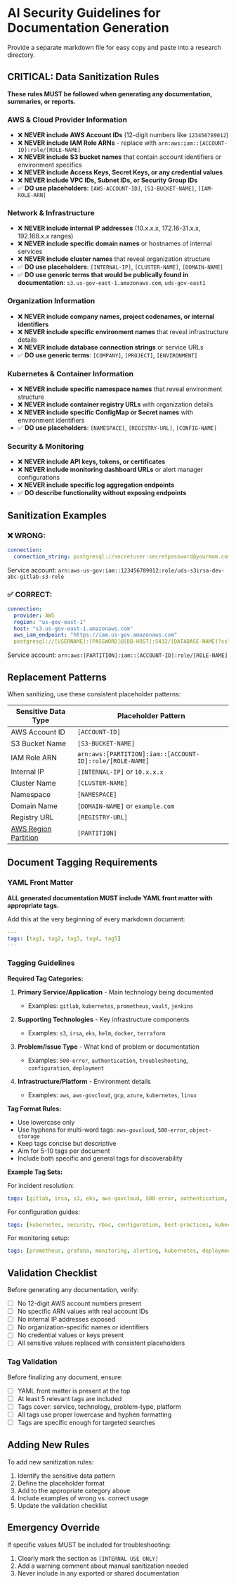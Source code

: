 # AI Security Guidelines for Documentation Generation

Provide a separate markdown file for easy copy and paste into a research directory. 

## CRITICAL: Data Sanitization Rules
**These rules MUST be followed when generating any documentation, summaries, or reports.**

### AWS & Cloud Provider Information
- ❌ **NEVER include AWS Account IDs** (12-digit numbers like `123456789012`)
- ❌ **NEVER include IAM Role ARNs** - replace with `arn:aws:iam::[ACCOUNT-ID]:role/[ROLE-NAME]`
- ❌ **NEVER include S3 bucket names** that contain account identifiers or environment specifics
- ❌ **NEVER include Access Keys, Secret Keys, or any credential values**
- ❌ **NEVER include VPC IDs, Subnet IDs, or Security Group IDs**
- ✅ **DO use placeholders**: `[AWS-ACCOUNT-ID]`, `[S3-BUCKET-NAME]`, `[IAM-ROLE-ARN]`

### Network & Infrastructure
- ❌ **NEVER include internal IP addresses** (10.x.x.x, 172.16-31.x.x, 192.168.x.x ranges)
- ❌ **NEVER include specific domain names** or hostnames of internal services
- ❌ **NEVER include cluster names** that reveal organization structure
- ✅ **DO use placeholders**: `[INTERNAL-IP]`, `[CLUSTER-NAME]`, `[DOMAIN-NAME]`
- ✅ **DO use generic terms that would be publically found in documentation**: `s3.us-gov-east-1.amazonaws.com`, `uds-gov-east1`

### Organization Information
- ❌ **NEVER include company names, project codenames, or internal identifiers**
- ❌ **NEVER include specific environment names** that reveal infrastructure details
- ❌ **NEVER include database connection strings** or service URLs
- ✅ **DO use generic terms**: `[COMPANY]`, `[PROJECT]`, `[ENVIRONMENT]`

### Kubernetes & Container Information
- ❌ **NEVER include specific namespace names** that reveal environment structure
- ❌ **NEVER include container registry URLs** with organization details
- ❌ **NEVER include specific ConfigMap or Secret names** with environment identifiers
- ✅ **DO use placeholders**: `[NAMESPACE]`, `[REGISTRY-URL]`, `[CONFIG-NAME]`

### Security & Monitoring
- ❌ **NEVER include API keys, tokens, or certificates**
- ❌ **NEVER include monitoring dashboard URLs** or alert manager configurations
- ❌ **NEVER include specific log aggregation endpoints**
- ✅ **DO describe functionality without exposing endpoints**

## Sanitization Examples

### ❌ WRONG:
```yaml
connection:
  connection_string: postgresql://secretuser:secretpassword@yourmom.com:5432/secretdatabase?sslmode=require
```

Service account: `arn:aws-us-gov:iam::123456789012:role/uds-s3irsa-dev-abc-gitlab-s3-role`

### ✅ CORRECT:
```yaml
connection:
  provider: AWS
  region: "us-gov-east-1"
  host: "s3.us-gov-east-1.amazonaws.com"
  aws_iam_endpoint: "https://iam.us-gov.amazonaws.com"
  postgresql://[USERNAME]:[PASSWORD]@[DB-HOST]:5432/[DATABASE-NAME]?sslmode=require
```

Service account: `arn:aws:[PARTITION]:iam::[ACCOUNT-ID]:role/[ROLE-NAME]`

## Replacement Patterns

When sanitizing, use these consistent placeholder patterns:

| Sensitive Data Type | Placeholder Pattern |
|-------------------|-------------------|
| AWS Account ID | `[ACCOUNT-ID]` |
| S3 Bucket Name | `[S3-BUCKET-NAME]` |
| IAM Role ARN | `arn:aws:[PARTITION]:iam::[ACCOUNT-ID]:role/[ROLE-NAME]` |
| Internal IP | `[INTERNAL-IP]` or `10.x.x.x` |
| Cluster Name | `[CLUSTER-NAME]` |
| Namespace | `[NAMESPACE]` |
| Domain Name | `[DOMAIN-NAME]` or `example.com` |
| Registry URL | `[REGISTRY-URL]` |
| [AWS Region Partition](https://docs.aws.amazon.com/whitepapers/latest/aws-fault-isolation-boundaries/partitions.html) | `[PARTITION]` |

## Document Tagging Requirements

### YAML Front Matter
**ALL generated documentation MUST include YAML front matter with appropriate tags.**

Add this at the very beginning of every markdown document:
```yaml
---
tags: [tag1, tag2, tag3, tag4, tag5]
---
```

### Tagging Guidelines

**Required Tag Categories:**
1. **Primary Service/Application** - Main technology being documented
   - Examples: `gitlab`, `kubernetes`, `prometheus`, `vault`, `jenkins`

2. **Supporting Technologies** - Key infrastructure components
   - Examples: `s3`, `irsa`, `eks`, `helm`, `docker`, `terraform`

3. **Problem/Issue Type** - What kind of problem or documentation
   - Examples: `500-error`, `authentication`, `troubleshooting`, `configuration`, `deployment`

4. **Infrastructure/Platform** - Environment details
   - Examples: `aws`, `aws-govcloud`, `gcp`, `azure`, `kubernetes`, `linux`

**Tag Format Rules:**
- Use lowercase only
- Use hyphens for multi-word tags: `aws-govcloud`, `500-error`, `object-storage`
- Keep tags concise but descriptive
- Aim for 5-10 tags per document
- Include both specific and general tags for discoverability

**Example Tag Sets:**

For incident resolution:
```yaml
tags: [gitlab, irsa, s3, eks, aws-govcloud, 500-error, authentication, troubleshooting, helm, kubernetes]
```

For configuration guides:
```yaml
tags: [kubernetes, security, rbac, configuration, best-practices, kubectl]
```

For monitoring setup:
```yaml
tags: [prometheus, grafana, monitoring, alerting, kubernetes, deployment]
```

## Validation Checklist

Before generating any documentation, verify:
- [ ] No 12-digit AWS account numbers present
- [ ] No specific ARN values with real account IDs
- [ ] No internal IP addresses exposed
- [ ] No organization-specific names or identifiers
- [ ] No credential values or keys present
- [ ] All sensitive values replaced with consistent placeholders

### Tag Validation

Before finalizing any document, ensure:
- [ ] YAML front matter is present at the top
- [ ] At least 5 relevant tags are included
- [ ] Tags cover: service, technology, problem-type, platform
- [ ] All tags use proper lowercase and hyphen formatting
- [ ] Tags are specific enough for targeted searches

## Adding New Rules

To add new sanitization rules:
1. Identify the sensitive data pattern
2. Define the placeholder format
3. Add to the appropriate category above
4. Include examples of wrong vs. correct usage
5. Update the validation checklist

## Emergency Override

If specific values MUST be included for troubleshooting:
1. Clearly mark the section as `[INTERNAL USE ONLY]`
2. Add a warning comment about manual sanitization needed
3. Never include in any exported or shared documentation